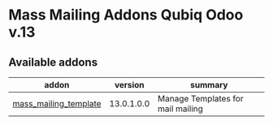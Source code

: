 Mass Mailing Addons Qubiq Odoo v.13
===================================

[//]: # (addons)

Available addons
----------------
addon | version | summary
--- | --- | ---
[mass_mailing_template](mass_mailing_template/) | 13.0.1.0.0 | Manage Templates for mail mailing

[//]: # (end addons)

